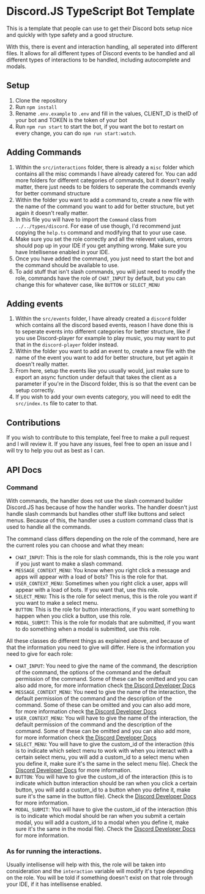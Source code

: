 # Discord.JS TypeScript Bot Template

This is a template that people can use to get their Discord bots setup nice and quickly with type safety and a good structure.

With this, there is event and interaction handling, all seperated into different files. It allows for all different types of Discord events to be handled and all different types of interactions to be handled, including autocomplete and modals.

## Setup

1. Clone the repository
2. Run `npm install`
3. Rename `.env.example` to `.env` and fill in the values, CLIENT_ID is theID of your bot and TOKEN is the token of your bot
4. Run `npm run start` to start the bot, if you want the bot to restart on every change, you can do `npm run start:watch`.

## Adding Commands

1. Within the `src/interactions` folder, there is already a `misc` folder which contains all the misc commands I have already catered for. You can add more folders for different categories of commands, but it doesn't really matter, there just needs to be folders to seperate the commands evenly for better command structure
2. Within the folder you want to add a command to, create a new file with the name of the command you want to add for better structure, but yet again it doesn't really matter.
3. In this file you will have to import the `Command` class from `../../types/discord`. For ease of use though, I'd recommend just copying the `help.ts` command and modifying that to your use case.
4. Make sure you set the role correctly and all the relevent values, errors should pop up in your IDE if you get anything wrong. Make sure you have Intellisense enabled in your IDE.
5. Once you have added the command, you just need to start the bot and the command should be available to use.
6. To add stuff that isn't slash commands, you will just need to modify the role, commands have the role of `CHAT_INPUT` by default, but you can change this for whatever case, like `BUTTON` or `SELECT_MENU`

## Adding events

1. Within the `src/events` folder, I have already created a `discord` folder which contains all the discord based events, reason I have done this is to seperate events into different categories for better structure, like if you use Discord-player for example to play music, you may want to put that in the `discord-player` folder instead.
2. Within the folder you want to add an event to, create a new file with the name of the event you want to add for better structure, but yet again it doesn't really matter.
3. From here, setup the events like you usually would, just make sure to export an async function under default that takes the client as a parameter if you're in the Discord folder, this is so that the event can be setup correctly.
4. If you wish to add your own events category, you will need to edit the `src/index.ts` file to cater to that.

## Contributions

If you wish to contribute to this template, feel free to make a pull request and I will review it. If you have any issues, feel free to open an issue and I will try to help you out as best as I can.

## API Docs

### Command

With commands, the handler does not use the slash command builder Discord.JS has because of how the handler works. The handler doesn't just handle slash commands but handles other stuff like buttons and select menus. Because of this, the handler uses a custom command class that is used to handle all the commands.

The command class differs depending on the role of the command, here are the current roles you can choose and what they mean:

-   `CHAT_INPUT`: This is the role for slash commands, this is the role you want if you just want to make a slash command.
-   `MESSAGE_CONTEXT_MENU`: You know when you right click a message and apps will appear with a load of bots? This is the role for that.
-   `USER_CONTEXT_MENU`: Sometimes when you right click a user, apps will appear with a load of bots. If you want that, use this role.
-   `SELECT_MENU`: This is the role for select menus, this is the role you want if you want to make a select menu.
-   `BUTTON`: This is the role for button interactions, if you want something to happen when you click a button, use this role.
-   `MODAL_SUBMIT`: This is the role for modals that are submitted, if you want to do something when a modal is submitted, use this role.

All these classes do different things as explained above, and because of that the information you need to give will differ. Here is the information you need to give for each role:

-   `CHAT_INPUT`: You need to give the name of the command, the description of the command, the options of the command and the default permission of the command. Some of these can be omitted and you can also add more, for more information check [the Discord Developer Docs](https://discord.com/developers/docs/interactions/application-commands#application-command-object-application-command-structure)
-   `MESSAGE_CONTEXT_MENU`: You need to give the name of the interaction, the default permission of the command and the description of the command. Some of these can be omitted and you can also add more, for more information check [the Discord Developer Docs](https://discord.com/developers/docs/interactions/application-commands#application-command-object-application-command-structure)
-   `USER_CONTEXT_MENU`: You will have to give the name of the interaction, the default permission of the command and the description of the command. Some of these can be omitted and you can also add more, for more information check [the Discord Developer Docs](https://discord.com/developers/docs/interactions/application-commands#application-command-object-application-command-structure)
-   `SELECT_MENU`: You will have to give the custom_id of the interaction (this is to indicate which select menu to work with when you interact with a certain select menu, you will add a custom_id to a select menu when you define it, make sure it's the same in the select menu file). Check the [Discord Developer Docs](https://discord.com/developers/docs/interactions/message-components#select-menus) for more information.
-   `BUTTON`: You will have to give the custom_id of the interaction (this is to indicate which button interaction should be ran when you click a certain button, you will add a custom_id to a button when you define it, make sure it's the same in the button file). Check the [Discord Developer Docs](https://discord.com/developers/docs/interactions/message-components#buttons) for more information.
-   `MODAL_SUBMIT`: You will have to give the custom_id of the interaction (this is to indicate which modal should be ran when you submit a certain modal, you will add a custom_id to a modal when you define it, make sure it's the same in the modal file). Check the [Discord Developer Docs](https://discord.com/developers/docs/interactions/receiving-and-responding#interaction-response-object-modal) for more information.

### As for running the interactions.

Usually intellisense will help with this, the role will be taken into consideration and the `interaction` variable will modify it's type depending on the role. You will be told if something doesn't exist on that role through your IDE, if it has intellisense enabled.
